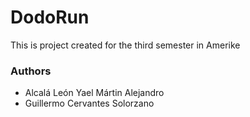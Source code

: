 # DodoRun

This is project created for the third semester in Amerike

### Authors
- Alcalá León Yael Mártin Alejandro
- Guillermo Cervantes Solorzano
